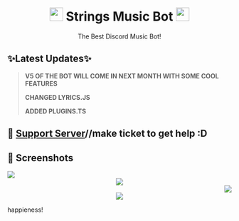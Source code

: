 <h1 align="center"><img src="https://c.tenor.com/HJvqN2i4Zs4AAAAj/milk-and-mocha-cute.gif" width="30px"> Strings Music Bot <img src="https://c.tenor.com/HJvqN2i4Zs4AAAAj/milk-and-mocha-cute.gif" width="30px"></h1>
<p align="center">The Best Discord Music Bot!</p>

## ✨Latest Updates✨

> **V5 OF THE BOT WILL COME IN NEXT MONTH WITH SOME COOL FEATURES**
>
> **CHANGED LYRICS.JS**
>
> **ADDED PLUGINS.TS**




## 📝 [Support Server](https://discord.gg/Sw6EWEUGxn)//make ticket to get help :D




## 📸 Screenshots

<div align="left"><img src="https://cdn.discordapp.com/attachments/885468586481705026/891939605266432000/unknown.png"></div><div align="center"><img src="https://cdn.discordapp.com/attachments/885468586481705026/891940060440690708/unknown.png"></div><div align="right"><img src="https://cdn.discordapp.com/attachments/885468586481705026/891941381621284884/unknown.png"></div>

<div align="center"><img src="https://cdn.discordapp.com/attachments/885468586481705026/891940477593587792/unknown.png"></div>




  
</a>

happieness!
